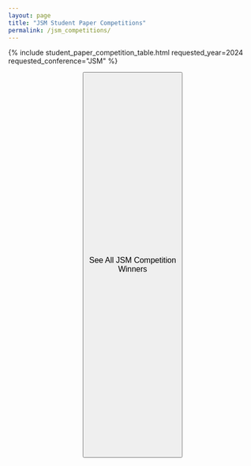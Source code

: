 ```yaml
---
layout: page
title: "JSM Student Paper Competitions"
permalink: /jsm_competitions/
---
```


{% include student_paper_competition_table.html requested_year=2024 requested_conference="JSM" %}

<p align=center>
<button class="buttonSI" name="button" style="height:20%;width:40%" onclick="window.location.href='/jsm_competitions_all/'"><font size="3">See All JSM Competition Winners</font></button>
</p>
